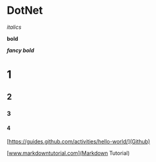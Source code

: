 # DotNet

*italics*

**bold**

_**fancy bold**_

# 1

## 2

### 3

#### 4

[https://guides.github.com/activities/hello-world/](Github)

[www.markdowntutorial.com](Markdown Tutorial)
